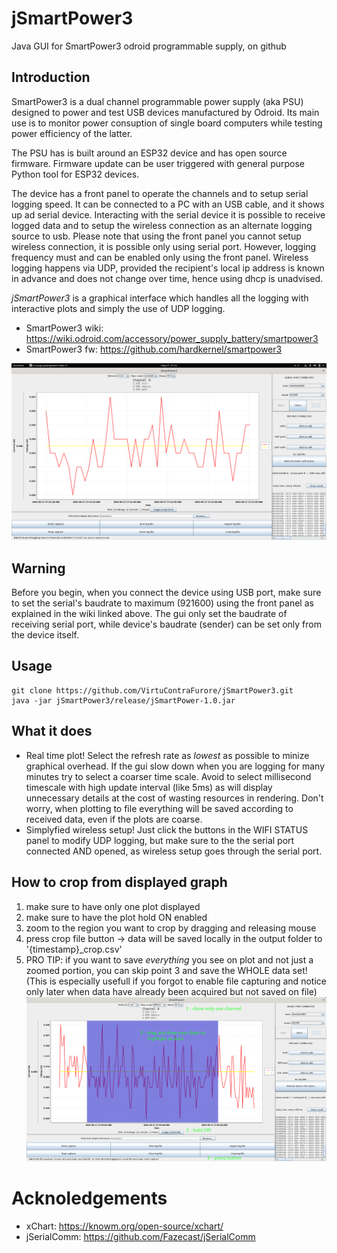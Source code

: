 # jSmartPower3
Java GUI for SmartPower3 odroid programmable supply, on github

## Introduction

SmartPower3 is a dual channel programmable power supply (aka PSU) designed to power and test USB devices manufactured by Odroid. Its main use is to monitor power consuption of single board computers while testing power efficiency of the latter.

The PSU has is built around an ESP32 device and has open source firmware. Firmware update can be user triggered with general purpose Python tool for ESP32 devices.

The device has a front panel to operate the channels and to setup serial logging speed. It can be connected to a PC with an USB cable, and it shows up ad serial device. Interacting with the serial device it is possible to receive logged data and to setup the wireless connection as an alternate logging source to usb. Please note that using the front panel you cannot setup wireless connection, it is possible only using serial port. However, logging frequency must and can be enabled only using the front panel. Wireless logging happens via UDP, provided the recipient's local ip address is known in advance and does not change over time, hence using dhcp is unadvised.

*jSmartPower3* is a graphical interface which handles all the logging with interactive plots and simply the use of UDP logging.

* SmartPower3 wiki: https://wiki.odroid.com/accessory/power_supply_battery/smartpower3
* SmartPower3 fw: https://github.com/hardkernel/smartpower3

![Alt text](images/demo-1.png?raw=true)

## Warning

Before you begin, when you connect the device using USB port, make sure to set the serial's baudrate to maximum (921600) using the front panel as explained in the wiki linked above. The gui only set the baudrate of receiving serial port, while device's baudrate (sender) can be set only from the device itself.

## Usage
```
git clone https://github.com/VirtuContraFurore/jSmartPower3.git
java -jar jSmartPower3/release/jSmartPower-1.0.jar
```
## What it does
* Real time plot! Select the refresh rate as *lowest* as possible to minize graphical overhead. If the gui slow down when you are logging for many minutes try to select a coarser time scale. Avoid to select millisecond timescale with high update interval (like 5ms) as will display unnecessary details at the cost of wasting resources in rendering. Don't worry, when plotting to file everything will be saved according to received data, even if the plots are coarse.
* Simplyfied wireless setup! Just click the buttons in the WIFI STATUS panel to modify UDP logging, but make sure to the the serial port connected AND opened, as wireless setup goes through the serial port.

## How to crop  from displayed graph
1. make sure to have only one plot displayed
2. make sure to have the plot hold ON enabled
3. zoom to the region you want to crop by dragging and releasing mouse
4. press crop file button -> data will be saved locally in the output folder to '{timestamp}_crop.csv'
5. PRO TIP: if you want to save *everything* you see on plot and not just a zoomed portion, you can skip point 3 and save the WHOLE data set! (This is especially usefull if you forgot to enable file capturing and notice only later when data have already been acquired but not saved on file)
![Alt text](images/crop.png?raw=true)

# Acknoledgements
 * xChart: https://knowm.org/open-source/xchart/
 * jSerialComm: https://github.com/Fazecast/jSerialComm
